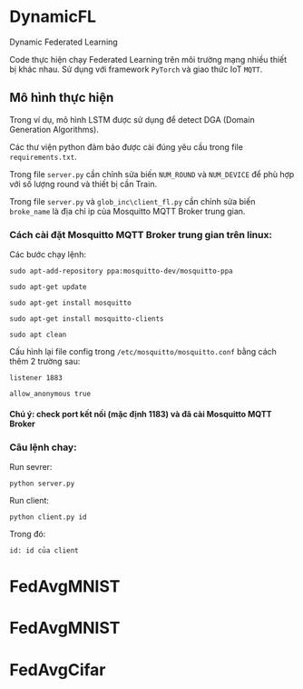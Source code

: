 # DynamicFL
Dynamic Federated Learning

Code thực hiện chạy Federated Learning trên môi trường mạng nhiều thiết bị khác nhau. Sử dụng với framework `PyTorch` và giao thức IoT `MQTT`.

## Mô hình thực hiện

Trong ví dụ, mô hình LSTM được sử dụng để detect DGA (Domain Generation Algorithms).

Các thư viện python đảm bảo được cài đúng yêu cầu trong file `requirements.txt`.

Trong file `server.py` cần chỉnh sửa biến `NUM_ROUND` và `NUM_DEVICE` để phù hợp với số lượng round và thiết bị cần Train.

Trong file `server.py` và `glob_inc\client_fl.py` cần chỉnh sửa biến `broke_name` là địa chỉ ip của Mosquitto MQTT Broker trung gian.

### Cách cài đặt Mosquitto MQTT Broker trung gian trên linux:

Các bước chạy lệnh:
```commandline
sudo apt-add-repository ppa:mosquitto-dev/mosquitto-ppa

sudo apt-get update

sudo apt-get install mosquitto

sudo apt-get install mosquitto-clients

sudo apt clean
```

Cấu hình lại file config trong `/etc/mosquitto/mosquitto.conf` bằng cách thêm 2 trường sau:

```
listener 1883

allow_anonymous true
```
 #### Chú ý: check port kết nối (mặc định 1183) và đã cài Mosquitto MQTT Broker

### Câu lệnh chay:

Run sevrer:
```commandline
python server.py
```

Run client:
```commandline
python client.py id
```

Trong đó:

    id: id của client
# FedAvgMNIST
# FedAvgMNIST
# FedAvgCifar
